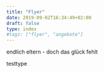```yaml
---
title: "Flyer"
date: 2019-09-02T16:34:49+02:00
draft: false
type: index
#tags: ["flyer", "angebote"]
---
```


endlich eltern - doch das glück fehlt

testtype